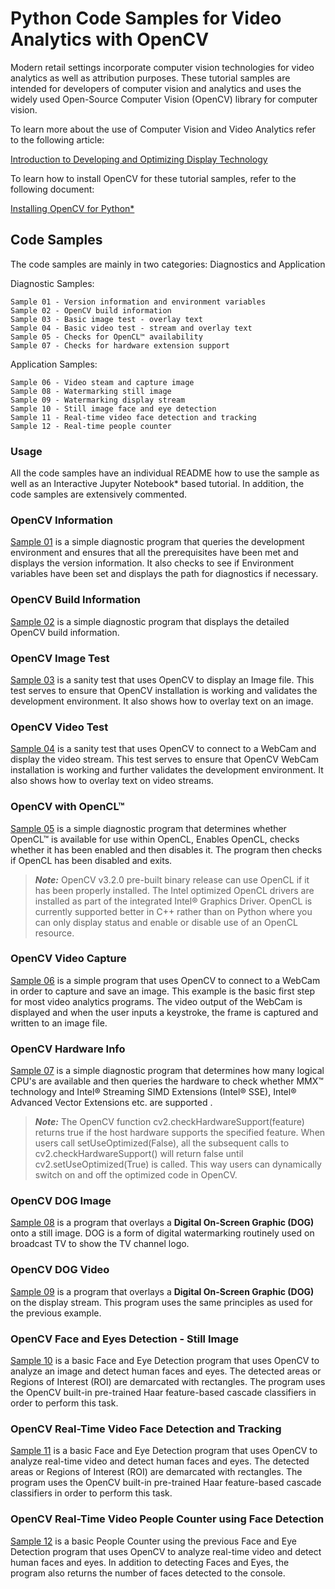 # Python Code Samples for Video Analytics with OpenCV

Modern retail settings incorporate computer vision technologies for video analytics as well as attribution purposes. These tutorial samples are intended for developers of computer vision and analytics and uses the widely used Open-Source Computer Vision (OpenCV) library for computer vision.

To learn more about the use of Computer Vision and Video Analytics refer to the following article:

[Introduction to Developing and Optimizing Display Technology](https://software.intel.com/en-us/articles/introduction-to-developing-and-optimizing-display-technology)

To learn how to install OpenCV for these tutorial samples, refer to the following document:

[Installing OpenCV for Python\*](../../../docs/OpenCV/Python/InstallOpenCV_Python.md)

## Code Samples
The code samples are mainly in two categories: Diagnostics and Application

Diagnostic Samples:

	Sample 01 - Version information and environment variables
	Sample 02 - OpenCV build information
	Sample 03 - Basic image test - overlay text
	Sample 04 - Basic video test - stream and overlay text
	Sample 05 - Checks for OpenCL™ availability
	Sample 07 - Checks for hardware extension support

Application Samples:

	Sample 06 - Video steam and capture image
	Sample 08 - Watermarking still image
	Sample 09 - Watermarking display stream
	Sample 10 - Still image face and eye detection
	Sample 11 - Real-time video face detection and tracking
	Sample 12 - Real-time people counter

### Usage
All the code samples have an individual README how to use the sample as well as an Interactive Jupyter Notebook\* based tutorial. In addition, the code samples are extensively commented.

### OpenCV Information

[Sample 01](sample_01/ocv_info.py) is a simple diagnostic program that queries the development environment and ensures that all the prerequisites have been met and displays the version information. It also checks to see if Environment variables have been set and displays the path for diagnostics if necessary.

### OpenCV Build Information

[Sample 02](sample_02/ocv_build_info.py) is a simple diagnostic program that displays the detailed OpenCV build information.

### OpenCV Image Test

[Sample 03](sample_03/ocv_image_test.py) is a sanity test that uses OpenCV to display an Image file. This test serves to ensure that OpenCV installation is working and validates the development environment. It also shows how to overlay text on an image.

### OpenCV Video Test

[Sample 04](sample_04/ocv_video_test.py) is a sanity test that uses OpenCV to connect to a WebCam and display the video stream. This test serves to ensure that OpenCV WebCam installation is working and further validates the development environment. It also shows how to overlay text on video streams.

### OpenCV with OpenCL™

[Sample 05](sample_05/ocv_ocl_info.py) is a simple diagnostic program that determines whether OpenCL™ is available for use within OpenCL, Enables OpenCL, checks whether it has been enabled and then disables it. The program then checks if OpenCL has been disabled and exits.

> _**Note:**_ OpenCV v3.2.0 pre-built binary release can use OpenCL if it has been properly installed. The Intel optimized OpenCL drivers are installed as part of the integrated Intel® Graphics Driver. OpenCL is currently supported better in C++ rather than on Python where you can only display status and enable or disable use of an OpenCL resource.

### OpenCV Video Capture

[Sample 06](sample_06/ocv_vid_cap.py) is a simple program that uses OpenCV to connect to a WebCam in order to capture and save an image. This example is the basic first step for most video analytics programs. The video output of the WebCam is displayed and when the user inputs a keystroke, the frame is captured and written to an image file.

### OpenCV Hardware Info

[Sample 07](sample_07/ocv_hw_info.py) is a simple diagnostic program that determines how many logical CPU's are available and then queries the hardware to check whether MMX™ technology and Intel® Streaming SIMD Extensions (Intel® SSE), Intel® Advanced Vector Extensions etc. are supported .

> _**Note:**_ The OpenCV function cv2.checkHardwareSupport(feature) returns true if the host hardware supports the specified feature. When users call setUseOptimized(False), all the subsequent calls to cv2.checkHardwareSupport() will return false until cv2.setUseOptimized(True) is called. This way users can dynamically switch on and off the optimized code in OpenCV.

### OpenCV DOG Image

[Sample 08](sample_08/ocv_dog_img.py) is a program that overlays a **Digital On-Screen Graphic (DOG)** onto a still image. DOG is a form of digital watermarking routinely used on broadcast TV to show the TV channel logo. 

### OpenCV DOG Video

[Sample 09](sample_09/ocv_dog_vid.py) is a program that overlays a **Digital On-Screen Graphic (DOG)** on the display stream. This program uses the same principles as used for the previous example. 

### OpenCV Face and Eyes Detection - Still Image

[Sample 10](sample_10/ocv_face_img.py) is a basic Face and Eye Detection program that uses OpenCV to analyze an image and detect human faces and eyes. The detected areas or Regions of Interest (ROI) are demarcated with rectangles. The program uses the OpenCV built-in pre-trained Haar feature-based cascade classifiers in order to perform this task.

### OpenCV Real-Time Video Face Detection and Tracking

[Sample 11](sample_11/ocv_face_vid.py) is a basic Face and Eye Detection program that uses OpenCV to analyze real-time video and detect human faces and eyes. The detected areas or Regions of Interest (ROI) are demarcated with rectangles. The program uses the OpenCV built-in pre-trained Haar feature-based cascade classifiers in order to perform this task.

### OpenCV Real-Time Video People Counter using Face Detection

[Sample 12](sample_12/ocv_face_cnt_vid.py) is a basic People Counter using the previous Face and Eye Detection program that uses OpenCV to analyze real-time video and detect human faces and eyes. In addition to detecting Faces and Eyes, the program also returns the number of faces detected to the console.
